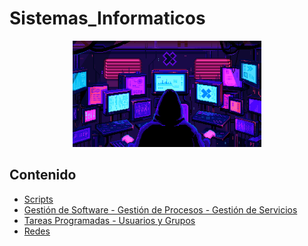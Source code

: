 # Sistemas_Informaticos

<div align=center>
<img src="../extras/pixel-jeff-matrix-s.gif" alt="me" width="60%">
</div>

## Contenido
- [Scripts](./scripts/README.md)
- [Gestión de Software -  Gestión de Procesos - Gestión de Servicios](./gestion-de-software_procesos_servicios/README.md)
- [Tareas Programadas - Usuarios y Grupos](./tareas-programadas_y_usuarios-y-grupos/README.md)
- [Redes](./redes/README.md)